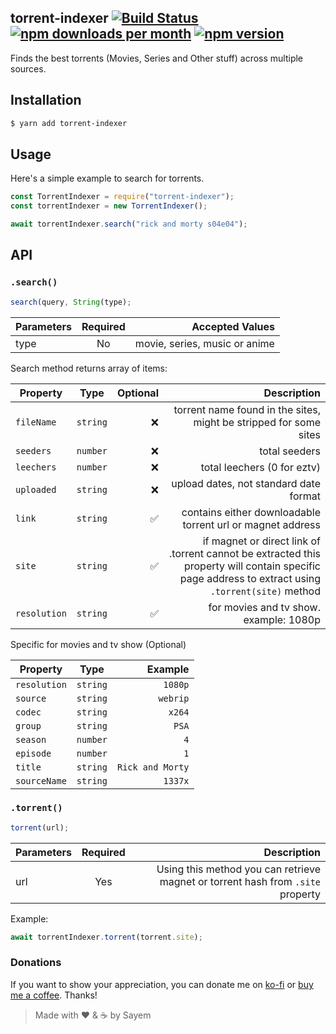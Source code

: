 ## torrent-indexer [![Build Status](https://travis-ci.org/sayem314/torrent-indexer.svg?branch=master)](https://travis-ci.org/sayem314/torrent-indexer) [![npm downloads per month](https://img.shields.io/npm/dm/torrent-indexer.svg)](https://www.npmjs.com/package/torrent-indexer) [![npm version](https://img.shields.io/npm/v/torrent-indexer?label=version)](https://www.npmjs.com/package/torrent-indexer)

Finds the best torrents (Movies, Series and Other stuff) across multiple sources.

## Installation

```bash
$ yarn add torrent-indexer
```

## Usage

Here's a simple example to search for torrents.

```js
const TorrentIndexer = require("torrent-indexer");
const torrentIndexer = new TorrentIndexer();

await torrentIndexer.search("rick and morty s04e04");
```

## API

### `.search()`

```js
search(query, String(type);
```

| Parameters | Required |               Accepted Values |
| ---------- | :------: | ----------------------------: |
| type       |    No    | movie, series, music or anime |

Search method returns array of items:

| Property     |   Type   |           Optional |                                                                                                                                        Description |
| ------------ | :------: | -----------------: | -------------------------------------------------------------------------------------------------------------------------------------------------: |
| `fileName`   | `string` |                :x: |                                                                                  torrent name found in the sites, might be stripped for some sites |
| `seeders`    | `number` |                :x: |                                                                                                                                      total seeders |
| `leechers`   | `number` |                :x: |                                                                                                                        total leechers (0 for eztv) |
| `uploaded`   | `string` |                :x: |                                                                                                             upload dates, not standard date format |
| `link`       | `string` | :white_check_mark: |                                                                                         contains either downloadable torrent url or magnet address |
| `site`       | `string` | :white_check_mark: | if magnet or direct link of .torrent cannot be extracted this property will contain specific page address to extract using `.torrent(site)` method |
| `resolution` | `string` | :white_check_mark: |                                                                                                             for movies and tv show. example: 1080p |

Specific for movies and tv show (Optional)

| Property     |   Type   |          Example |
| ------------ | :------: | ---------------: |
| `resolution` | `string` |          `1080p` |
| `source`     | `string` |         `webrip` |
| `codec`      | `string` |           `x264` |
| `group`      | `string` |            `PSA` |
| `season`     | `number` |              `4` |
| `episode`    | `number` |              `1` |
| `title`      | `string` | `Rick and Morty` |
| `sourceName` | `string` |          `1337x` |

### `.torrent()`

```js
torrent(url);
```

| Parameters | Required |                                                                     Description |
| ---------- | :------: | ------------------------------------------------------------------------------: |
| url        |   Yes    | Using this method you can retrieve magnet or torrent hash from `.site` property |

Example:

```js
await torrentIndexer.torrent(torrent.site);
```

### Donations

If you want to show your appreciation, you can donate me on [ko-fi](https://ko-fi.com/Z8Z5KDA6) or [buy me a coffee](https://www.buymeacoffee.com/sayem). Thanks!

> Made with :heart: & :coffee: by Sayem
